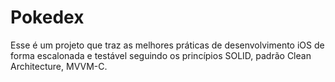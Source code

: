 # Pokedex
Esse é um projeto que traz as melhores práticas de desenvolvimento iOS de forma escalonada e testável seguindo os princípios SOLID, padrão Clean Architecture, MVVM-C. 
